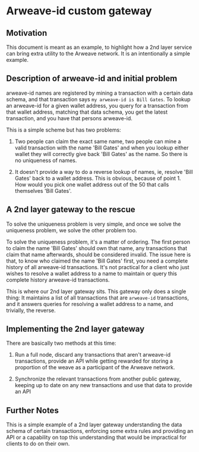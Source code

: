 
# Arweave-id custom gateway

## Motivation

This document is meant as an example, to highlight how a 2nd layer service can bring extra utility to the Arweave network. It is an intentionally a simple example.

## Description of arweave-id and initial problem

arweave-id names are registered by mining a transaction with a certain data schema, and that transaction says `my arweave-id is Bill Gates`. To lookup an arweave-id for a given wallet address, you query for a transaction from that wallet address, matching that data schema, you get the latest transaction, and you have that persons arweave-id.

This is a simple scheme but has two problems:

1. Two people can claim the exact same name, two people can mine a valid transaction with the name 'Bill Gates' and when you lookup either wallet they will correctly give back 'Bill Gates' as the name. So there is no uniqueness of names.

2. It doesn't provide a way to do a reverse lookup of names, ie, resolve 'Bill Gates' back to a wallet address. This is obvious, because of point 1. How would you pick one wallet address out of the 50 that calls themselves 'Bill Gates'.

## A 2nd layer gateway to the rescue

To solve the uniqueness problem is very simple, and once we solve the uniqueness problem, we solve the
other problem too.

To solve the uniqueness problem, it's a matter of ordering. The first person to claim the name 'Bill Gates' should own that name, any transactions that claim that name afterwards, should be considered invalid. The issue here is that, to know who claimed the name 'Bill Gates' first, you need a complete history of all arweave-id transactions. It's not practical for a client who just wishes to resolve a wallet address to a name to maintain or query this complete history arweave-id transactions.

This is where our 2nd layer gateway sits. This gateway only does a single thing: It maintains a list of all transactions that are `arweave-id` transactions, and it answers queries for resolving a wallet address to a name, and trivially, the reverse.

## Implementing the 2nd layer gateway

There are basically two methods at this time:

1. Run a full node, discard any transactions that aren't arweave-id transactions, provide an API while getting rewarded for storing a proportion of the weave as a participant of the Arweave network.

2. Synchronize the relevant transactions from another public gateway, keeping up to date on any new transactions and use that data to provide an API

## Further Notes

This is a simple example of a 2nd layer gateway understanding the data schema of certain transactions, enforcing some extra rules and providing an API or a capability on top this understanding that would be impractical for clients to do on their own.

